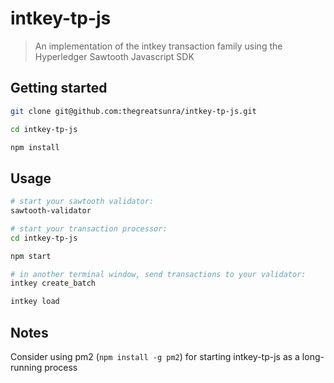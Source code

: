 # intkey-tp-js

> An implementation of the intkey transaction family using the Hyperledger Sawtooth Javascript SDK

## Getting started

```bash
git clone git@github.com:thegreatsunra/intkey-tp-js.git

cd intkey-tp-js

npm install
```

## Usage

```bash
# start your sawtooth validator:
sawtooth-validator

# start your transaction processor:
cd intkey-tp-js

npm start

# in another terminal window, send transactions to your validator:
intkey create_batch

intkey load
```

## Notes

Consider using pm2 (`npm install -g pm2`) for starting intkey-tp-js as a long-running process
